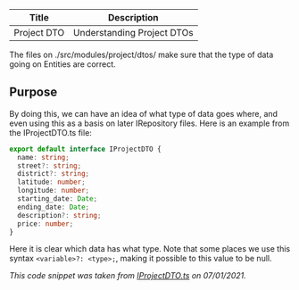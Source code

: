 |    Title    |        Description         |
| :---------: | :------------------------: |
| Project DTO | Understanding Project DTOs |

The files on ./src/modules/project/dtos/ make sure that the type of data going on Entities are correct.

## Purpose

By doing this, we can have an idea of what type of data goes where, and even using this as a basis on later IRepository files. Here is an example from the IProjectDTO.ts file:

```ts
export default interface IProjectDTO {
  name: string;
  street?: string;
  district?: string;
  latitude: number;
  longitude: number;
  starting_date: Date;
  ending_date: Date;
  description?: string;
  price: number;
}
```

Here it is clear which data has what type. Note that some places we use this syntax `<variable>?: <type>;`, making it possible to this value to be null.

_This code snippet was taken from [IProjectDTO.ts](https://github.com/PeruibeTEC/Server/blob/main/src/modules/project/dtos/IProjectDTO.ts) on 07/01/2021._
